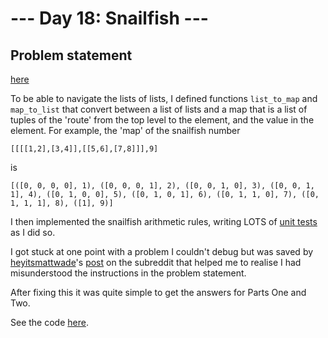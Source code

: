 # --- Day 18: Snailfish ---

## Problem statement

[here](https://adventofcode.com/2021/day/18)

To be able to navigate the lists of lists, I defined functions `list_to_map` and `map_to_list` that convert between a list of lists and a map that is a list of tuples of the 'route' from the top level to the element, and the value in the element. For example, the 'map' of the snailfish number

```
[[[[1,2],[3,4]],[[5,6],[7,8]]],9]
```

is

```
[([0, 0, 0, 0], 1), ([0, 0, 0, 1], 2), ([0, 0, 1, 0], 3), ([0, 0, 1, 1], 4), ([0, 1, 0, 0], 5), ([0, 1, 0, 1], 6), ([0, 1, 1, 0], 7), ([0, 1, 1, 1], 8), ([1], 9)]
```

I then implemented the snailfish arithmetic rules, writing LOTS of [unit tests]() as I did so.

I got stuck at one point with a problem I couldn't debug but was saved by [heyitsmattwade](https://www.reddit.com/user/heyitsmattwade/)'s [post](https://www.reddit.com/r/adventofcode/comments/rizw2c/comment/hpb58ax/?utm_source=share&utm_medium=web2x&context=3) on the subreddit that helped me to realise I had misunderstood the instructions in the problem statement.

After fixing this it was quite simple to get the answers for Parts One and Two.

See the code [here](main.py).